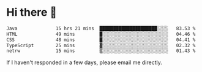 # Hi there 👋
<!--START_SECTION:waka-->

```txt
Java              15 hrs 21 mins  █████████████████████░░░░   83.53 %
HTML              49 mins         █░░░░░░░░░░░░░░░░░░░░░░░░   04.46 %
CSS               48 mins         █░░░░░░░░░░░░░░░░░░░░░░░░   04.41 %
TypeScript        25 mins         ▓░░░░░░░░░░░░░░░░░░░░░░░░   02.32 %
netrw             15 mins         ▒░░░░░░░░░░░░░░░░░░░░░░░░   01.43 %
```

<!--END_SECTION:waka-->

If I haven't responded in a few days, please email me directly. 
